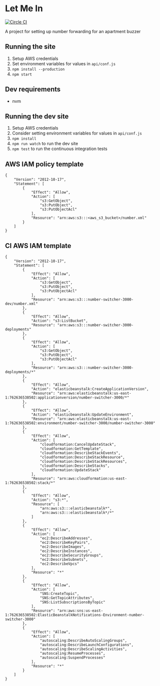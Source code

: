 # Let Me In

[![Circle CI](https://circleci.com/gh/jeffcharles/number-switcher-3000.svg?style=shield)](https://circleci.com/gh/jeffcharles/number-switcher-3000)

A project for setting up number forwarding for an apartment buzzer

## Running the site

1. Setup AWS credentials
2. Set environment variables for values in `api/conf.js`
3. `npm install --production`
4. `npm start`

## Dev requirements

- nvm

## Running the dev site

1. Setup AWS credentials
2. Consider setting environment variables for values in `api/conf.js`
3. `npm install`
4. `npm run watch` to run the dev site
5. `npm test` to run the continuous integration tests

## AWS IAM policy template

```
{
    "Version": "2012-10-17",
    "Statement": [
        {
            "Effect": "Allow",
            "Action": [
                "s3:GetObject",
                "s3:PutObject",
                "s3:PutObjectAcl"
            ],
            "Resource": "arn:aws:s3:::<aws_s3_bucket>/number.xml"
        }
    ]
}
```

## CI AWS IAM template

```
{
    "Version": "2012-10-17",
    "Statement": [
        {
            "Effect": "Allow",
            "Action": [
                "s3:GetObject",
                "s3:PutObject",
                "s3:PutObjectAcl"
            ],
            "Resource": "arn:aws:s3:::number-switcher-3000-dev/number.xml"
        },
        {
            "Effect": "Allow",
            "Action": "s3:ListBucket",
            "Resource": "arn:aws:s3:::number-switcher-3000-deployments"
        },
        {
            "Effect": "Allow",
            "Action": [
                "s3:GetObject",
                "s3:PutObject",
                "s3:PutObjectAcl"
            ],
            "Resource": "arn:aws:s3:::number-switcher-3000-deployments/*"
        },
        {
            "Effect": "Allow",
            "Action": "elasticbeanstalk:CreateApplicationVersion",
            "Resource": "arn:aws:elasticbeanstalk:us-east-1:762636538502:applicationversion/number-switcher-3000/*"
        },
        {
            "Effect": "Allow",
            "Action": "elasticbeanstalk:UpdateEnvironment",
            "Resource": "arn:aws:elasticbeanstalk:us-east-1:762636538502:environment/number-switcher-3000/number-switcher-3000"
        },
        {
            "Effect": "Allow",
            "Action": [
                "cloudformation:CancelUpdateStack",
                "cloudformation:GetTemplate",
                "cloudformation:DescribeStackEvents",
                "cloudformation:DescribeStackResource",
                "cloudformation:DescribeStackResources",
                "cloudformation:DescribeStacks",
                "cloudformation:UpdateStack"
            ],
            "Resource": "arn:aws:cloudformation:us-east-1:762636538502:stack/*"
        },
        {
            "Effect": "Allow",
            "Action": "s3:*",
            "Resource": [
                "arn:aws:s3:::elasticbeanstalk*",
                "arn:aws:s3:::elasticbeanstalk*/*"
            ]
        },
        {
            "Effect": "Allow",
            "Action": [
                "ec2:DescribeAddresses",
                "ec2:DescribeKeyPairs",
                "ec2:DescribeImages",
                "ec2:DescribeInstances",
                "ec2:DescribeSecurityGroups",
                "ec2:DescribeSubnets",
                "ec2:DescribeVpcs"
            ],
            "Resource": "*"
        },
        {
            "Effect": "Allow",
            "Action": [
                "SNS:CreateTopic",
                "SNS:GetTopicAttributes",
                "SNS:ListSubscriptionsByTopic"
            ],
            "Resource": "arn:aws:sns:us-east-1:762636538502:ElasticBeanstalkNotifications-Environment-number-switcher-3000"
        },
        {
            "Effect": "Allow",
            "Action": [
                "autoscaling:DescribeAutoScalingGroups",
                "autoscaling:DescribeLaunchConfigurations",
                "autoscaling:DescribeScalingActivities",
                "autoscaling:ResumeProcesses",
                "autoscaling:SuspendProcesses"
            ],
            "Resource": "*"
        }
    ]
}
```
